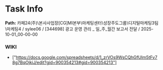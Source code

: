 # Task Info

**Path:** 카페24(주)\본사사업장\[CG]MI본부\마케팅센터\성장주도그룹\디지털마케팅3팀\마케팅4 / sylee06 / [344698] 광고 운영 관리 _ 일_주_월간 보고서 전달 / 2025-10-01_00-00-00

### WIKI
- ["https://docs.google.com/spreadsheets/d/1_zrVOs9WsCQhGfUIm5tFv78g7BqOjkiJ/edit?gid=900354213#gid=900354213"]

